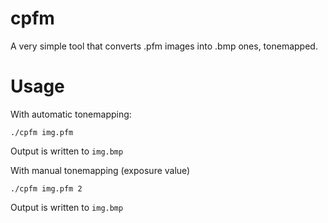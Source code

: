 # cpfm

A very simple tool that converts .pfm images into .bmp ones, tonemapped.

# Usage

With automatic tonemapping:

```
./cpfm img.pfm
```

Output is written to `img.bmp`

With manual tonemapping (exposure value)

```
./cpfm img.pfm 2
```

Output is written to `img.bmp`
